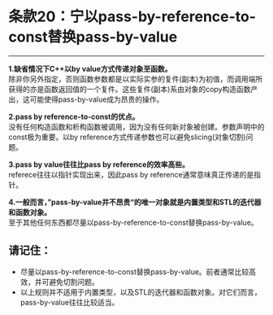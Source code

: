 # 条款20：宁以pass-by-reference-to-const替换pass-by-value
-----------------

**1.缺省情况下C++以by value方式传递对象至函数。**<br>
除非你另外指定，否则函数参数都是以实际实参的复件(副本)为初值，而调用端所获得的亦是函数返回值的一个复件。这些复件(副本)系由对象的copy构造函数产出，这可能使得pass-by-value成为昂贵的操作。

**2.pass by reference-to-const的优点。**<br>
没有任何构造函数和析构函数被调用，因为没有任何新对象被创建。参数声明中的const极为重要。以by reference方式传递参数也可以避免slicing(对象切割)问题。

**3.pass by value往往比pass by reference的效率高些。**<br>
referece往往以指针实现出来，因此pass by reference通常意味真正传递的是指针。

**4.一般而言，”pass-by-value并不昂贵“的唯一对象就是内置类型和STL的迭代器和函数对象。**<br>
至于其他任何东西都尽量以pass-by-reference-to-const替换pass-by-value。

## 请记住：
* 尽量以pass-by-reference-to-const替换pass-by-value。前者通常比较高效，并可避免切割问题。
* 以上规则并不适用于内置类型，以及STL的迭代器和函数对象。对它们而言，pass-by-value往往比较适当。
